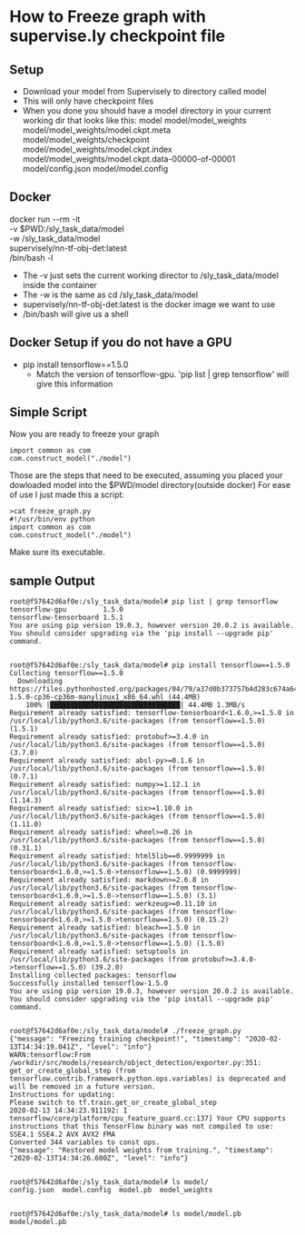 # How to Freeze graph with supervise.ly checkpoint file
## Setup

* Download your model from Supervisely to directory called model
* This will only have checkpoint files
* When you done you should have a model directory in your current working dir that looks like this:
model
model/model_weights
model/model_weights/model.ckpt.meta
model/model_weights/checkpoint
model/model_weights/model.ckpt.index
model/model_weights/model.ckpt.data-00000-of-00001
model/config.json
model/model.config

## Docker
docker run --rm -it \
-v $PWD:/sly_task_data/model \
-w /sly_task_data/model \
supervisely/nn-tf-obj-det:latest \
/bin/bash -l

* The -v just sets the current working director to /sly_task_data/model inside the container
* The -w is the same as cd /sly_task_data/model
* supervisely/nn-tf-obj-det:latest is the docker image we want to use
* /bin/bash will give us a shell

## Docker Setup if you do not have a GPU

* pip install tensorflow==1.5.0
  * Match the version of tensorflow-gpu.  'pip list | grep tensorflow' will give this information

## Simple Script

Now you are ready to freeze your graph
```
import common as com
com.construct_model("./model")
```

Those are the steps that need to be executed, assuming you placed your dowloaded model into the $PWD/model directory(outside docker)
For ease of use I just made this a script:
```
>cat freeze_graph.py
#!/usr/bin/env python
import common as com
com.construct_model("./model")
```
Make sure its executable.

## sample Output

```
root@f57642d6af0e:/sly_task_data/model# pip list | grep tensorflow
tensorflow-gpu         1.5.0
tensorflow-tensorboard 1.5.1
You are using pip version 19.0.3, however version 20.0.2 is available.
You should consider upgrading via the 'pip install --upgrade pip' command.


root@f57642d6af0e:/sly_task_data/model# pip install tensorflow==1.5.0
Collecting tensorflow==1.5.0
  Downloading https://files.pythonhosted.org/packages/04/79/a37d0b373757b4d283c674a64127bd8864d69f881c639b1ee5953e2d9301/tensorflow-1.5.0-cp36-cp36m-manylinux1_x86_64.whl (44.4MB)
    100% |████████████████████████████████| 44.4MB 1.3MB/s
Requirement already satisfied: tensorflow-tensorboard<1.6.0,>=1.5.0 in /usr/local/lib/python3.6/site-packages (from tensorflow==1.5.0) (1.5.1)
Requirement already satisfied: protobuf>=3.4.0 in /usr/local/lib/python3.6/site-packages (from tensorflow==1.5.0) (3.7.0)
Requirement already satisfied: absl-py>=0.1.6 in /usr/local/lib/python3.6/site-packages (from tensorflow==1.5.0) (0.7.1)
Requirement already satisfied: numpy>=1.12.1 in /usr/local/lib/python3.6/site-packages (from tensorflow==1.5.0) (1.14.3)
Requirement already satisfied: six>=1.10.0 in /usr/local/lib/python3.6/site-packages (from tensorflow==1.5.0) (1.11.0)
Requirement already satisfied: wheel>=0.26 in /usr/local/lib/python3.6/site-packages (from tensorflow==1.5.0) (0.31.1)
Requirement already satisfied: html5lib==0.9999999 in /usr/local/lib/python3.6/site-packages (from tensorflow-tensorboard<1.6.0,>=1.5.0->tensorflow==1.5.0) (0.9999999)
Requirement already satisfied: markdown>=2.6.8 in /usr/local/lib/python3.6/site-packages (from tensorflow-tensorboard<1.6.0,>=1.5.0->tensorflow==1.5.0) (3.1)
Requirement already satisfied: werkzeug>=0.11.10 in /usr/local/lib/python3.6/site-packages (from tensorflow-tensorboard<1.6.0,>=1.5.0->tensorflow==1.5.0) (0.15.2)
Requirement already satisfied: bleach==1.5.0 in /usr/local/lib/python3.6/site-packages (from tensorflow-tensorboard<1.6.0,>=1.5.0->tensorflow==1.5.0) (1.5.0)
Requirement already satisfied: setuptools in /usr/local/lib/python3.6/site-packages (from protobuf>=3.4.0->tensorflow==1.5.0) (39.2.0)
Installing collected packages: tensorflow
Successfully installed tensorflow-1.5.0
You are using pip version 19.0.3, however version 20.0.2 is available.
You should consider upgrading via the 'pip install --upgrade pip' command.


root@f57642d6af0e:/sly_task_data/model# ./freeze_graph.py
{"message": "Freezing training checkpoint!", "timestamp": "2020-02-13T14:34:19.041Z", "level": "info"}
WARN:tensorflow:From /workdir/src/models/research/object_detection/exporter.py:351: get_or_create_global_step (from tensorflow.contrib.framework.python.ops.variables) is deprecated and will be removed in a future version.
Instructions for updating:
Please switch to tf.train.get_or_create_global_step
2020-02-13 14:34:23.911192: I tensorflow/core/platform/cpu_feature_guard.cc:137] Your CPU supports instructions that this TensorFlow binary was not compiled to use: SSE4.1 SSE4.2 AVX AVX2 FMA
Converted 344 variables to const ops.
{"message": "Restored model weights from training.", "timestamp": "2020-02-13T14:34:26.600Z", "level": "info"}


root@f57642d6af0e:/sly_task_data/model# ls model/
config.json  model.config  model.pb  model_weights


root@f57642d6af0e:/sly_task_data/model# ls model/model.pb
model/model.pb
```
